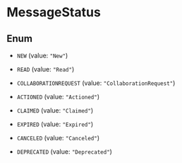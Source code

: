 

# MessageStatus

## Enum


* `NEW` (value: `"New"`)

* `READ` (value: `"Read"`)

* `COLLABORATIONREQUEST` (value: `"CollaborationRequest"`)

* `ACTIONED` (value: `"Actioned"`)

* `CLAIMED` (value: `"Claimed"`)

* `EXPIRED` (value: `"Expired"`)

* `CANCELED` (value: `"Canceled"`)

* `DEPRECATED` (value: `"Deprecated"`)



